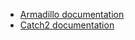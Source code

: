 
* [Armadillo documentation](http://arma.sourceforge.net/docs.html)
* [Catch2 documentation](https://github.com/catchorg/Catch2/blob/master/docs/Readme.md)